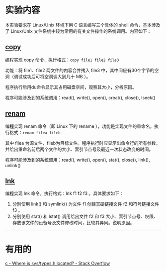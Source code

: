 # 实验内容

本实验要求在 Linux/Unix 环境下用 C 语言编写三个具体的 shell 命令，基本涉及了 Linux/Unix 文件系统中较为常用的有关文件操作的系统调用。内容如下：

## [copy](#)

编程实现 copy 命令，执行格式：```copy file1 file2 file3```

功能：将 file1、file2 两文件的内容合并拷入 file3 中，其中间应有30个字节的空洞（调试成功后可将空洞调大到几十 MB ）。

程序执行后用du命令显示其占用磁盘空间，观察其大小，分析原因。

程序可能涉及到的系统调用：read(), write(), open(), creat(), close(), lseek()

## [renam](#)

编程实现 renam 命令（即 Linux 下的 rename ），功能是实现文件的重命名，执行格式：```renam filea fileb```

其中 filea 为源文件，fileb为目标文件。程序执行时应显示出命令行的所有参数，并给出重命名前后两个文件的大小、索引节点号及最近一次状态改变的时间。

程序可能涉及到的系统调用：read(), write(), open(), stat(), close(), link(), unlink()

## [lnk](#)

编程实现 lnk 命令，执行格式：lnk f1 f2 f3 。具体要求如下：

1. 分别使用 link() 和 symlink() 为文件 f1 创建其硬链接文件 f2 和符号链接文件 f3 。
2. 分别使用 stat() 和 lstat() 调用给出文件 f2 和 f3 大小、索引节点号、权限、存放该文件的设备号及文件修改时间，比较其异同。说明原因。

----

# 有用的

[c - Where is sys/types.h located? - Stack Overflow](https://stackoverflow.com/questions/11823063/where-is-sys-types-h-located)
